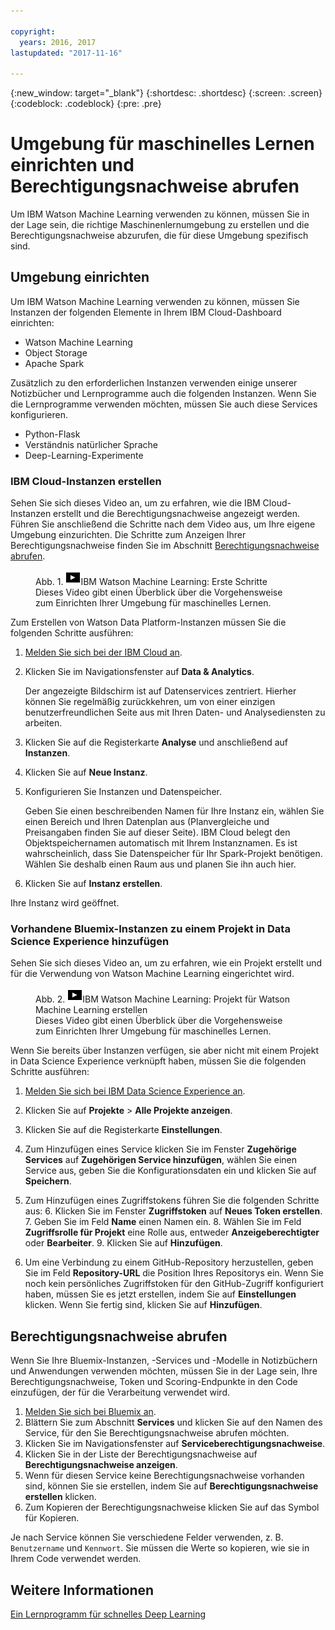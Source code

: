 ```yaml
---

copyright:
  years: 2016, 2017
lastupdated: "2017-11-16"

---
```

{:new_window: target="_blank"}
{:shortdesc: .shortdesc}
{:screen: .screen}
{:codeblock: .codeblock}
{:pre: .pre}

# Umgebung für maschinelles Lernen einrichten und Berechtigungsnachweise abrufen

Um IBM Watson Machine Learning verwenden zu können, müssen Sie in der Lage sein, die richtige Maschinenlernumgebung zu erstellen und die Berechtigungsnachweise abzurufen, die für diese Umgebung spezifisch sind.

## Umgebung einrichten

Um IBM Watson Machine Learning verwenden zu können, müssen Sie Instanzen der folgenden Elemente in Ihrem IBM Cloud-Dashboard einrichten:

- Watson Machine Learning
- Object Storage
- Apache Spark

Zusätzlich zu den erforderlichen Instanzen verwenden einige unserer Notizbücher und Lernprogramme auch die folgenden Instanzen. Wenn Sie die Lernprogramme verwenden möchten, müssen Sie auch diese Services konfigurieren.

- Python-Flask
- Verständnis natürlicher Sprache
- Deep-Learning-Experimente

### IBM Cloud-Instanzen erstellen

Sehen Sie sich dieses Video an, um zu erfahren, wie die IBM Cloud-Instanzen erstellt und die Berechtigungsnachweise angezeigt werden. Führen Sie anschließend die Schritte nach dem Video aus, um Ihre eigene Umgebung einzurichten. Die Schritte zum Anzeigen Ihrer Berechtigungsnachweise finden Sie im Abschnitt <a href="#retrieving-your-credentials">Berechtigungsnachweise abrufen</a>.

<figure class="fignone" id="concept_bvb_fts_1cb__machinelearningsetup"><figcaption>Abb. 1. <span class="ph"><a href="https://www.youtube.com/embed/fm8gqguFD9g?rel=0" rel="external" target="_blank" title="Wenn Sie das auf dieser Seite eingebettete Video nicht ansehen können, können Sie über die YouTube-Website darauf zugreifen. (Wird in einer neuen Registerkarte oder einem neuen Fenster geöffnet)">    <img src="images/video.png" alt="Video-Symbol"></a>IBM Watson Machine Learning: Erste Schritte</span></figcaption>

<object height="315" data="https://www.youtube.com/embed/fm8gqguFD9g?rel=0" width="560">
<span>Dieses Video gibt einen Überblick über die Vorgehensweise zum Einrichten Ihrer Umgebung für maschinelles Lernen.</span>
<param name="movie" value="https://www.youtube.com/embed/fm8gqguFD9g?rel=0">
<param name="allowFullScreen" value="true">
<param name="allowscriptaccess" value="always">
<param name="scale" value="noScale">
</object>
</figure>

Zum Erstellen von Watson Data Platform-Instanzen müssen Sie die folgenden Schritte ausführen:

1. [Melden Sie sich bei der IBM Cloud an](https://console.ng.bluemix.net/?cm_sp=dw-bluemix-_-clouddataservices-_-devcenter).
2. Klicken Sie im Navigationsfenster auf **Data & Analytics**.

   Der angezeigte Bildschirm ist auf Datenservices zentriert. Hierher können Sie regelmäßig zurückkehren, um von einer einzigen benutzerfreundlichen Seite aus mit Ihren Daten- und Analysediensten zu arbeiten.

3. Klicken Sie auf die Registerkarte **Analyse** und anschließend auf **Instanzen**.
4. Klicken Sie auf **Neue Instanz**.
5. Konfigurieren Sie Instanzen und Datenspeicher.

   Geben Sie einen beschreibenden Namen für Ihre Instanz ein, wählen Sie einen Bereich und Ihren Datenplan aus (Planvergleiche und Preisangaben finden Sie auf dieser Seite). IBM Cloud belegt den Objektspeichernamen automatisch mit Ihrem Instanznamen. Es ist wahrscheinlich, dass Sie Datenspeicher für Ihr Spark-Projekt benötigen. Wählen Sie deshalb einen Raum aus und planen Sie ihn auch hier.

6. Klicken Sie auf **Instanz erstellen**.

Ihre Instanz wird geöffnet.

### Vorhandene Bluemix-Instanzen zu einem Projekt in Data Science Experience hinzufügen

Sehen Sie sich dieses Video an, um zu erfahren, wie ein Projekt erstellt und für die Verwendung von Watson Machine Learning eingerichtet wird.

<figure class="fignone" id="concept_bvb_fts_1cb__machinelprojectcreate"><figcaption>Abb. 2. <span class="ph"><a href="https://www.youtube.com/embed/q3UYBirg4U4?rel=0" rel="external" target="_blank" title="Wenn Sie das auf dieser Seite eingebettete Video nicht ansehen können, können Sie über die YouTube-Website darauf zugreifen. (Wird in einer neuen Registerkarte oder einem neuen Fenster geöffnet)">    <img src="images/video.png" alt="Video-Symbol"></a>IBM Watson Machine Learning: Projekt für Watson Machine Learning erstellen</span></figcaption>

<object height="315" data="https://www.youtube.com/embed/q3UYBirg4U4?rel=0" width="560">
<span>Dieses Video gibt einen Überblick über die Vorgehensweise zum Einrichten Ihrer Umgebung für maschinelles Lernen.</span>
<param name="movie" value="https://www.youtube.com/embed/q3UYBirg4U4?rel=0">
<param name="allowFullScreen" value="true">
<param name="allowscriptaccess" value="always">
<param name="scale" value="noScale">
</object>
</figure>

Wenn Sie bereits über Instanzen verfügen, sie aber nicht mit einem Projekt in Data Science Experience verknüpft haben, müssen Sie die folgenden Schritte ausführen:

1. [Melden Sie sich bei IBM Data Science Experience an](https://datascience.ibm.com).
2. Klicken Sie auf **Projekte** > **Alle Projekte anzeigen**.
3. Klicken Sie auf die Registerkarte **Einstellungen**.
4. Zum Hinzufügen eines Service klicken Sie im Fenster **Zugehörige Services** auf **Zugehörigen Service hinzufügen**, wählen Sie einen Service aus, geben Sie die Konfigurationsdaten ein und klicken Sie auf **Speichern**.
5. Zum Hinzufügen eines Zugriffstokens führen Sie die folgenden Schritte aus:
   6. Klicken Sie im Fenster **Zugriffstoken** auf **Neues Token erstellen**.
   7. Geben Sie im Feld **Name** einen Namen ein.
   8. Wählen Sie im Feld **Zugriffsrolle für Projekt** eine Rolle aus, entweder **Anzeigeberechtigter** oder **Bearbeiter**.
   9. Klicken Sie auf **Hinzufügen**.

6. Um eine Verbindung zu einem GitHub-Repository herzustellen, geben Sie im Feld **Repository-URL** die Position Ihres Repositorys ein. Wenn Sie noch kein persönliches Zugriffstoken für den GitHub-Zugriff konfiguriert haben, müssen Sie es jetzt erstellen, indem Sie auf **Einstellungen** klicken. Wenn Sie fertig sind, klicken Sie auf **Hinzufügen**.


## Berechtigungsnachweise abrufen

Wenn Sie Ihre Bluemix-Instanzen, -Services und -Modelle in Notizbüchern und Anwendungen verwenden möchten, müssen Sie in der Lage sein, Ihre Berechtigungsnachweise, Token und Scoring-Endpunkte in den Code einzufügen, der für die Verarbeitung verwendet wird.

1. [Melden Sie sich bei Bluemix an](https://console.ng.bluemix.net/?cm_sp=dw-bluemix-_-clouddataservices-_-devcenter).
2. Blättern Sie zum Abschnitt **Services** und klicken Sie auf den Namen des Service, für den Sie Berechtigungsnachweise abrufen möchten.
3. Klicken Sie im Navigationsfenster auf **Serviceberechtigungsnachweise**.
4. Klicken Sie in der Liste der Berechtigungsnachweise auf **Berechtigungsnachweise anzeigen**.
5. Wenn für diesen Service keine Berechtigungsnachweise vorhanden sind, können Sie sie erstellen, indem Sie auf **Berechtigungsnachweise erstellen** klicken.
6. Zum Kopieren der Berechtigungsnachweise klicken Sie auf das Symbol für Kopieren.

Je nach Service können Sie verschiedene Felder verwenden, z. B. `Benutzername` und `Kennwort`. Sie müssen die Werte so kopieren, wie sie in Ihrem Code verwendet werden.

## Weitere Informationen

[Ein Lernprogramm für schnelles Deep Learning](https://www.ibm.com/blogs/watson/2016/10/quick-deep-learning-tutorial/)


